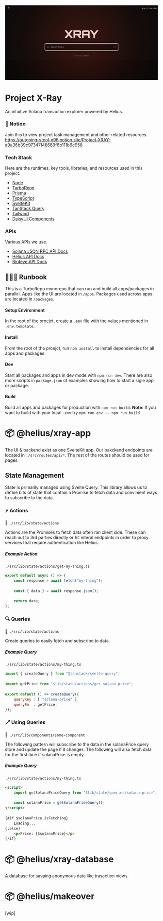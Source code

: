 ![](/doc/xray.png)

# Project X-Ray
An intuitive Solana transaction explorer powered by Helius.

### 📜 Notion
Join this to view project task management and other related resources.
https://outgoing-stool-e96.notion.site/Project-XRAY-a9a36b39c97347f48689f6b111b6c958

### Tech Stack
Here are the runtimes, key tools, libraries, and resources used in this project.
- [Node](https://nodejs.org/en/)
- [TurboRepo](https://turbo.build/repo)
- [Prisma](https://www.prisma.io/)
- [TypeScript](https://www.typescriptlang.org/)
- [SvelteKit](https://kit.svelte.dev/)
- [TanStack Query](https://tanstack.com/query/latest/docs/svelte/overview)
- [Tailwind](https://tailwindcss.com/)
- [DaisyUI Components](https://daisyui.com/)

### APIs
Various APIs we use.
- [Solana JSON RPC API Docs](https://docs.solana.com/api)
- [Helius API Docs](https://docs.helius.xyz/welcome/what-is-helius)
- [Birdeye API Docs](https://birdeye.so/api)

## 🏃🏽‍♂️ Runbook
This is a TurboRepo monorepo that can run and build all apps/packages in parallel. Apps like the UI are located in `/apps`. Packages used across apps are located in `/packages`.

#### Setup Environment
In the root of the proejct, create a `.env` file with the values mentioned in `.env.template`.

#### Install
From the root of the proejct, run `npm install` to install dependencies for all apps and packages. 

#### Dev
Start all packages and apps in dev mode with `npm run dev`. There are also more scripts in `package.json` of examples showing how to start a sigle app or package.

#### Build
Build all apps and packages for production with `npm run build`.
**Note:** If you want to build with your local `.env` try `npm run env -- npm run build`

# 📦 @helius/xray-app
The UI & backend exist as one SvelteKit app. Our bakckend endpoints are located in `./src/routes/api/*`. The rest of the routes should be used for pages.


## State Management

State is primarily managed using Svelte Query. This library allows us to define bits of state that contain a Promise to fetch data and convinient ways to subscribe to the data. 

### ⚡️ Actions
📂 `./src/lib/state/actions`


Actions are the Promises to fetch data often ran client side. These can reach out to 3rd parties directly or hit interal endpoints in order to proxy services that require authentication like Helius. 

##### Example Action
`./src/lib/state/actions/get-my-thing.ts`
```js
export default async () => {
    const response = await fetch("my-thing");

    const { data } = await response.json();

    return data;
};
```

### 🔍 Queries
📂 `./src/lib/state/actions` 


Create queries to easily fetch and subscribe to data.

##### Example Query
`./src/lib/state/actions/my-thing.ts`
```js
import { createQuery } from "@tanstack/svelte-query";

import getPrice from "$lib/state/actions/get-solana-price";

export default () => createQuery({
    queryKey : [ "solana-price" ],
    queryFn  : getPrice,
});
```

### 🪄 Using Queries
📂 `./src/lib/components/some-component`


The following pattern will subscribe to the data in the solanaPrice query store and update the page if it changes. The following will also fetch data for the first time if solanaPrice is empty.

##### Example Query
`./src/lib/state/actions/my-thing.ts`
```html
<script>
    import getSolanaPriceQuery from "$lib/state/queries/solana-price";

    const solanaPrice = getSolanaPriceQuery();
</script>

{#if $solanaPrice.isFetching}
    Loading...
{:else}
    <p>Price: {$solanaPrice}</p>
{/if}
```
# 📦 @helius/xray-database
A database for savaing anonymous data like trasaction views.

# 📦 @helius/makeover
[wip]